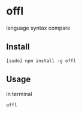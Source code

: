 # offl

language syntax compare

## Install 

    [sudo] npm install -g offl
  
## Usage

in terminal 

```
offl
```